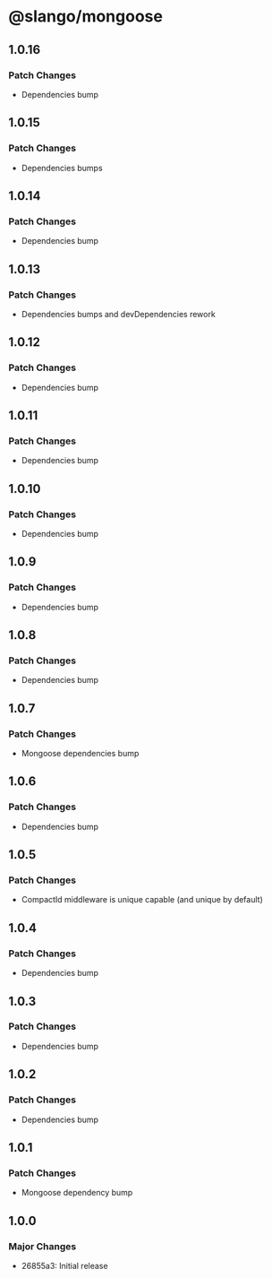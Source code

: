 # @slango/mongoose

## 1.0.16

### Patch Changes

- Dependencies bump

## 1.0.15

### Patch Changes

- Dependencies bumps

## 1.0.14

### Patch Changes

- Dependencies bump

## 1.0.13

### Patch Changes

- Dependencies bumps and devDependencies rework

## 1.0.12

### Patch Changes

- Dependencies bump

## 1.0.11

### Patch Changes

- Dependencies bump

## 1.0.10

### Patch Changes

- Dependencies bump

## 1.0.9

### Patch Changes

- Dependencies bump

## 1.0.8

### Patch Changes

- Dependencies bump

## 1.0.7

### Patch Changes

- Mongoose dependencies bump

## 1.0.6

### Patch Changes

- Dependencies bump

## 1.0.5

### Patch Changes

- CompactId middleware is unique capable (and unique by default)

## 1.0.4

### Patch Changes

- Dependencies bump

## 1.0.3

### Patch Changes

- Dependencies bump

## 1.0.2

### Patch Changes

- Dependencies bump

## 1.0.1

### Patch Changes

- Mongoose dependency bump

## 1.0.0

### Major Changes

- 26855a3: Initial release
